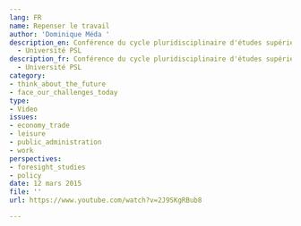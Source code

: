 ```yaml
---
lang: FR
name: Repenser le travail
author: 'Dominique Méda '
description_en: Conférence du cycle pluridisciplinaire d'études supérieures (CPES)
  - Université PSL
description_fr: Conférence du cycle pluridisciplinaire d'études supérieures (CPES)
  - Université PSL
category:
- think_about_the_future
- face_our_challenges_today
type:
- Video
issues:
- economy_trade
- leisure
- public_administration
- work
perspectives:
- foresight_studies
- policy
date: 12 mars 2015
file: ''
url: https://www.youtube.com/watch?v=2J9SKgRBub8

---
```

